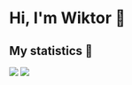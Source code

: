 # Hi, I'm Wiktor 👋

## My statistics :dart:

<img  src="https://github-readme-stats.vercel.app/api/top-langs/?username=wiktord2000&langs_count=8&layout=compact">
<img  src="https://github-readme-streak-stats.herokuapp.com/?user=wiktord2000&theme=dracula">

         
<!--
**wiktord2000/wiktord2000** is a ✨ _special_ ✨ repository because its `README.md` (this file) appears on your GitHub profile.

Here are some ideas to get you started:

- 🔭 I’m currently working on ...
- 🌱 I’m currently learning ...
- 👯 I’m looking to collaborate on ...
- 🤔 I’m looking for help with ...
- 💬 Ask me about ...
- 📫 How to reach me: ...
- 😄 Pronouns: ...
- ⚡ Fun fact: ...
-->

